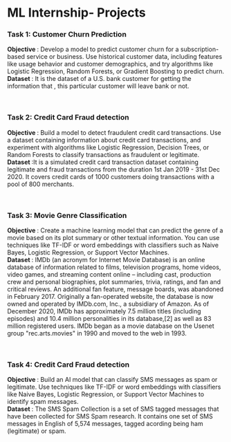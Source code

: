 # ML Internship- Projects

<h3> <b> Task 1: Customer Churn Prediction </b></h3>
<p> <b> Objective </b>: Develop a model to predict customer churn for a subscription- based service or business. Use historical
customer data, including features like usage behavior and customer demographics, and try algorithms like
Logistic Regression, Random Forests, or Gradient Boosting to predict churn. <br> 
<b>Dataset </b>: It is the dataset of a U.S. bank customer for getting the information that , this particular customer will leave
bank or not. </p> <br>

<h3> <b> Task 2: Credit Card Fraud detection </b></h3>
<p> <b> Objective </b>: Build a model to detect fraudulent credit card transactions. Use a dataset containing information about credit
card transactions, and experiment with algorithms like Logistic Regression, Decision Trees, or Random
Forests to classify transactions as fraudulent or legitimate. <br>
<b> Dataset </b>:It is a simulated credit card transaction dataset containing legitimate and fraud transactions from the
duration 1st Jan 2019 - 31st Dec 2020. It covers credit cards of 1000 customers doing transactions with a
pool of 800 merchants. </p> <br>

<h3> <b> Task 3: Movie Genre Classification </b></h3>
<p> <b> Objective </b>: Create a machine learning model that can predict the genre of a movie based on its plot summary or other textual
information. You can use techniques like TF-IDF or word embeddings with classifiers such as Naive Bayes, Logistic
Regression, or Support Vector Machines. <br>
<b> Dataset </b>: IMDb (an acronym for Internet Movie Database) is an online database of information related to films, television
programs, home videos, video games, and streaming content online – including cast, production crew and personal
biographies, plot summaries, trivia, ratings, and fan and critical reviews. An additional fan feature, message boards,
was abandoned in February 2017. Originally a fan-operated website, the database is now owned and operated by
IMDb.com, Inc., a subsidiary of Amazon. As of December 2020, IMDb has approximately 7.5 million titles (including
episodes) and 10.4 million personalities in its database,[2] as well as 83 million registered users.
IMDb began as a movie database on the Usenet group "rec.arts.movies" in 1990 and moved to the web in 1993. </p> <br>

<h3> <b> Task 4: Credit Card Fraud detection </b></h3>
<p> <b> Objective </b>: Build an AI model that can classify SMS messages as spam or legitimate. Use techniques like TF-IDF or word
embeddings with classifiers like Naive Bayes, Logistic Regression, or Support Vector Machines to identify spam
messages. <br>
<b> Dataset </b>: The SMS Spam Collection is a set of SMS tagged messages that have been collected for SMS Spam research. It
contains one set of SMS messages in English of 5,574 messages, tagged acording being ham (legitimate) or spam. </p> <br>
